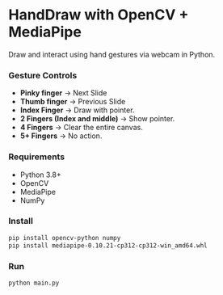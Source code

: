 # HandDraw with OpenCV + MediaPipe

Draw and interact using hand gestures via webcam in Python.

### Gesture Controls
- **Pinky finger** → Next Slide
-  **Thumb finger** → Previous Slide
- **Index Finger** → Draw with pointer.
- **2 Fingers (Index and middle)** → Show pointer.
- **4 Fingers** → Clear the entire canvas.
- **5+ Fingers** → No action.

### Requirements
- Python 3.8+
- OpenCV
- MediaPipe
- NumPy

### Install
```bash
pip install opencv-python numpy
pip install mediapipe-0.10.21-cp312-cp312-win_amd64.whl
```

### Run
```bash
python main.py
```
